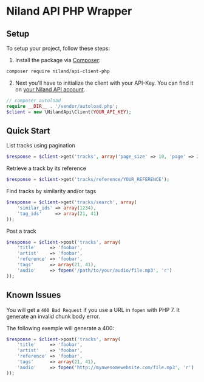 # Niland API PHP Wrapper

Setup
-------------
To setup your project, follow these steps:

1. Install the package via [Composer](https://getcomposer.org/doc/00-intro.md):
```bash
composer require niland/api-client-php
```
2. Next you'll have to initialize the client with your API-Key. You can find it on [your Niland API account](https://api.niland.io/2.0/dashboard/your-account).

```php
// composer autoload
require __DIR__ . '/vendor/autoload.php';
$client = new \NilandApi\Client(YOUR_API_KEY);
```

Quick Start
-------------

List tracks using pagination
```php
$response = $client->get('tracks', array('page_size' => 10, 'page' => 2));
```

Retrieve a track by its reference
```php
$response = $client->get('tracks/reference/YOUR_REFERENCE');
```

Find tracks by similarity and/or tags
```php
$response = $client->get('tracks/search', array(
    'similar_ids' => array(1234),
    'tag_ids'     => array(21, 41)
));
```

Post a track
```php
$response = $client->post('tracks', array(
    'title'     => 'foobar',
    'artist'    => 'foobar',
    'reference' => 'foobar',
    'tags'      => array(21, 41),
    'audio'     => fopen('/path/to/your/audio/file.mp3', 'r')
));
```

Known Issues
-------------

You will get a `400 Bad Request` if you use a URL in `fopen` with PHP 7. It generate an invalid chunk body error.

The following exemple will generate a 400:

```php
$response = $client->post('tracks', array(
    'title'     => 'foobar',
    'artist'    => 'foobar',
    'reference' => 'foobar',
    'tags'      => array(21, 41),
    'audio'     => fopen('http://myawesomewebsite.com/file.mp3', 'r')
));
```
